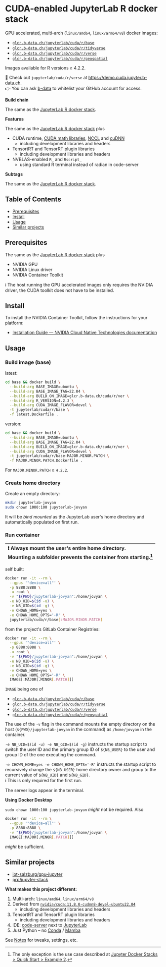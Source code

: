 # CUDA-enabled JupyterLab R docker stack

GPU accelerated, multi-arch (`linux/amd64`, `linux/arm64/v8`) docker images:

* [`glcr.b-data.ch/jupyterlab/cuda/r/base`](https://gitlab.b-data.ch/jupyterlab/cuda/r/base/container_registry)
* [`glcr.b-data.ch/jupyterlab/cuda/r/tidyverse`](https://gitlab.b-data.ch/jupyterlab/cuda/r/tidyverse/container_registry)
* [`glcr.b-data.ch/jupyterlab/cuda/r/verse`](https://gitlab.b-data.ch/jupyterlab/cuda/r/verse/container_registry)
* [`glcr.b-data.ch/jupyterlab/cuda/r/geospatial`](https://gitlab.b-data.ch/jupyterlab/cuda/r/geospatial/container_registry)

Images available for R versions ≥ 4.2.2.

:microscope: Check out `jupyterlab/cuda/r/verse` at
https://demo.cuda.jupyter.b-data.ch.  
:point_right: You can ask [b-data](mailto:request@b-data.ch?subject=[CUDA%20Jupyter]%20Request%20to%20whitelist%20GitHub%20account) to whitelist your GitHub account for access.

**Build chain**

The same as the
[JupyterLab R docker stack](README.md#jupyterlab-r-docker-stack).

**Features**

The same as the
[JupyterLab R docker stack](README.md#jupyterlab-r-docker-stack) plus

* CUDA runtime,
  [CUDA math libraries](https://developer.nvidia.com/gpu-accelerated-libraries),
  [NCCL](https://developer.nvidia.com/nccl) and
  [cuDNN](https://developer.nvidia.com/cudnn)
  * including development libraries and headers
* TensortRT and TensorRT plugin libraries
  * including development libraries and headers
* NVBLAS-enabled `R_` and `Rscript_`
  * using standard R terminal instead of radian in code-server

**Subtags**

The same as the
[JupyterLab R docker stack](README.md#jupyterlab-r-docker-stack).

## Table of Contents

* [Prerequisites](#prerequisites)
* [Install](#install)
* [Usage](#usage)
* [Similar projects](#similar-projects)

## Prerequisites

The same as the
[JupyterLab R docker stack](README.md#prerequisites) plus

* NVIDIA GPU
* NVIDIA Linux driver
* NVIDIA Container Toolkit

:information_source: The host running the GPU accelerated images only requires
the NVIDIA driver, the CUDA toolkit does not have to be installed.

## Install

To install the NVIDIA Container Toolkit, follow the instructions for your
platform:

* [Installation Guide &mdash; NVIDIA Cloud Native Technologies documentation](https://docs.nvidia.com/datacenter/cloud-native/container-toolkit/install-guide.html#supported-platforms)

## Usage

### Build image (base)

latest:

```bash
cd base && docker build \
  --build-arg BASE_IMAGE=ubuntu \
  --build-arg BASE_IMAGE_TAG=22.04 \
  --build-arg BUILD_ON_IMAGE=glcr.b-data.ch/cuda/r/ver \
  --build-arg R_VERSION=4.2.3 \
  --build-arg CUDA_IMAGE_FLAVOR=devel \
  -t jupyterlab/cuda/r/base \
  -f latest.Dockerfile .
```

version:

```bash
cd base && docker build \
  --build-arg BASE_IMAGE=ubuntu \
  --build-arg BASE_IMAGE_TAG=22.04 \
  --build-arg BUILD_ON_IMAGE=glcr.b-data.ch/cuda/r/ver \
  --build-arg CUDA_IMAGE_FLAVOR=devel \
  -t jupyterlab/cuda/r/base:MAJOR.MINOR.PATCH \
  -f MAJOR.MINOR.PATCH.Dockerfile .
```

For `MAJOR.MINOR.PATCH` ≥ `4.2.2`.

### Create home directory

Create an empty directory:

```bash
mkdir jupyterlab-jovyan
sudo chown 1000:100 jupyterlab-jovyan
```

It will be *bind mounted* as the JupyterLab user's home directory and
automatically populated on first run.

### Run container

| :exclamation: Always mount the user's **entire** home directory.<br>Mounting a subfolder prevents the container from starting.[^1] |
|:-----------------------------------------------------------------------------------------------------------------------------------|

[^1]: The only exception is the use case described at [Jupyter Docker Stacks > Quick Start > Example 2](https://github.com/jupyter/docker-stacks#quick-start).

self built:

```bash
docker run -it --rm \
  --gpus '"device=all"' \
  -p 8888:8888 \
  -u root \
  -v "${PWD}/jupyterlab-jovyan":/home/jovyan \
  -e NB_UID=$(id -u) \
  -e NB_GID=$(id -g) \
  -e CHOWN_HOME=yes \
  -e CHOWN_HOME_OPTS='-R' \
  jupyterlab/cuda/r/base[:MAJOR.MINOR.PATCH]
```

from the project's GitLab Container Registries:

```bash
docker run -it --rm \
  --gpus '"device=all"' \
  -p 8888:8888 \
  -u root \
  -v "${PWD}/jupyterlab-jovyan":/home/jovyan \
  -e NB_UID=$(id -u) \
  -e NB_GID=$(id -g) \
  -e CHOWN_HOME=yes \
  -e CHOWN_HOME_OPTS='-R' \
  IMAGE[:MAJOR[.MINOR[.PATCH]]]
```

`IMAGE` being one of

* [`glcr.b-data.ch/jupyterlab/cuda/r/base`](https://gitlab.b-data.ch/jupyterlab/cuda/r/base/container_registry)
* [`glcr.b-data.ch/jupyterlab/cuda/r/tidyverse`](https://gitlab.b-data.ch/jupyterlab/cuda/r/tidyverse/container_registry)
* [`glcr.b-data.ch/jupyterlab/cuda/r/verse`](https://gitlab.b-data.ch/jupyterlab/cuda/r/verse/container_registry)
* [`glcr.b-data.ch/jupyterlab/cuda/r/geospatial`](https://gitlab.b-data.ch/jupyterlab/cuda/r/geospatial/container_registry)

The use of the `-v` flag in the command mounts the empty directory on the host
(`${PWD}/jupyterlab-jovyan` in the command) as `/home/jovyan` in the container.

`-e NB_UID=$(id -u) -e NB_GID=$(id -g)` instructs the startup script to switch
the user ID and the primary group ID of `${NB_USER}` to the user and group ID of
the one executing the command.

`-e CHOWN_HOME=yes -e CHOWN_HOME_OPTS='-R'` instructs the startup script to
recursively change the `${NB_USER}` home directory owner and group to the
current value of `${NB_UID}` and `${NB_GID}`.  
:information_source: This is only required for the first run.

The server logs appear in the terminal.

**Using Docker Desktop**

`sudo chown 1000:100 jupyterlab-jovyan` *might* not be required. Also

```bash
docker run -it --rm \
  --gpus '"device=all"' \
  -p 8888:8888 \
  -v "${PWD}/jupyterlab-jovyan":/home/jovyan \
  IMAGE[:MAJOR[.MINOR[.PATCH]]]
```

*might* be sufficient.

## Similar projects

* [iot-salzburg/gpu-jupyter](https://github.com/iot-salzburg/gpu-jupyter)
* [prp/jupyter-stack](https://gitlab.nrp-nautilus.io/prp/jupyter-stack)

**What makes this project different:**

1. Multi-arch: `linux/amd64`, `linux/arm64/v8`
1. Derived from [`nvidia/cuda:11.8.0-cudnn8-devel-ubuntu22.04`](https://hub.docker.com/r/nvidia/cuda/tags?page=1&name=11.8.0-cudnn8-devel-ubuntu22.04)
    * including development libraries and headers
1. TensortRT and TensorRT plugin libraries
    * including development libraries and headers
1. IDE: [code-server](https://github.com/coder/code-server) next to
   [JupyterLab](https://github.com/jupyterlab/jupyterlab)
1. Just Python – no [Conda](https://github.com/conda/conda) /
   [Mamba](https://github.com/mamba-org/mamba)

See [Notes](NOTES.md) for tweaks, settings, etc.
